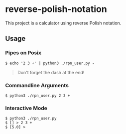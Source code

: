 # reverse-polish-notation
This project is a calculator using reverse Polish notation.

## Usage
### Pipes on Posix  
```
$ echo '2 3 +' | python3 ./rpn_user.py -
```
> Don't forget the dash at the end!


### Commandline Arguments  
```
$ python3 ./rpn_user.py 2 3 +
```

### Interactive Mode  
```
$ python3 ./rpn_user.py  
$ [] > 2 3 +  
$ [5.0] >
```

